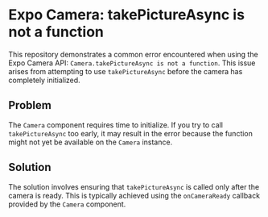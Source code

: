 # Expo Camera: takePictureAsync is not a function

This repository demonstrates a common error encountered when using the Expo Camera API: `Camera.takePictureAsync is not a function`. This issue arises from attempting to use `takePictureAsync` before the camera has completely initialized.

## Problem

The `Camera` component requires time to initialize. If you try to call `takePictureAsync` too early, it may result in the error because the function might not yet be available on the `Camera` instance.

## Solution

The solution involves ensuring that `takePictureAsync` is called only after the camera is ready. This is typically achieved using the `onCameraReady` callback provided by the `Camera` component.